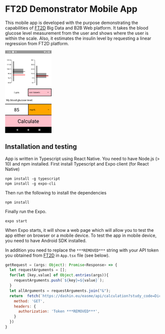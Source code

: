 # FT2D Demonstrator Mobile App 

This mobile app is developed with the purpose demonstrating the capabilities of [FT2D](https://dashin.eu/ft2d) Big Data and B2B Web platform. It takes the blood glucose level measurement from the user and shows where the user is within the scale. Also, it estimates the insulin level by requesting a linear regression from FT2D platform. 

<img src="https://raw.githubusercontent.com/TNO/ft2d-mobile-app/master/Screenshot_20200602-134603_Expo.png" width=30%>

## Installation and testing 
App is written in Typescript using React Native. You need to have Node.js (> 10) and npm installed. First install Typescript and Expo client (for React Native) 
```
npm install -g typescript 
npm install -g expo-cli 
```
Then run the following to install the dependencies
```
npm install
```
Finally run the Expo.
```
expo start
```
When Expo starts, it will show a web page which will allow you to test the app either on browser or a mobile device. To test the app in mobile device, you need to have Android SDK installed. 

In addition you need to replace the `***REMOVED***` string with your API token you obtained from [FT2D](https://dashin.eu/ft2d) in `App.tsx` file (see below).
```javascript
getRequest = (args: Object): Promise<Response> => {
  let requestArguments = [];
  for(let [key,value] of Object.entries(args)){
    requestArguments.push(`${key}=${value}`);
  }
  let allArguments = requestArguments.join("&");
  return  fetch(`https://dashin.eu/easme/api/calculation?study_code=Diclofenac&${allArguments}`,{
    method: 'GET',
    headers: {
      authorization: 'Token ***REMOVED***',
    }
  })
}
```
